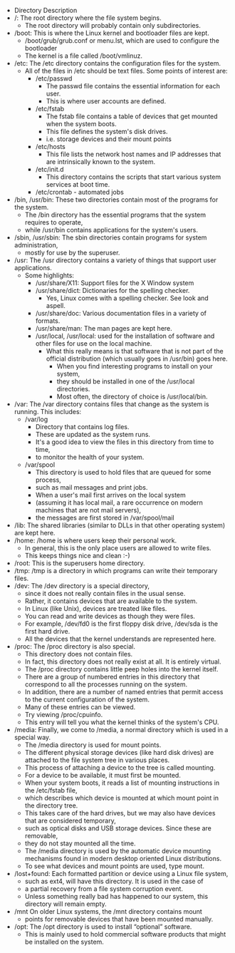 - Directory	Description 
- /: The root directory where the file system begins. 
  - The root directory will probably contain only subdirectories.
- /boot:	This is where the Linux kernel and bootloader files are kept. 
  - /boot/grub/grub.conf or menu.lst, which are used to configure the bootloader
  - The kernel is a file called /boot/vmlinuz. 
- /etc: The /etc directory contains the configuration files for the system. 
  - All of the files in /etc should be text files. Some points of interest are:
    - /etc/passwd
      - The passwd file contains the essential information for each user. 
      - This is where user accounts are defined. 
    - /etc/fstab
      - The fstab file contains a table of devices that get mounted when the system boots. 
      - This file defines the system's disk drives.
      - i.e. storage devices and their mount points
    - /etc/hosts
      - This file lists the network host names and IP addresses that are intrinsically known to the system.
    - /etc/init.d
      - This directory contains the scripts that start various system services at boot time.
    - /etc/crontab - automated jobs
- /bin, /usr/bin:	These two directories contain most of the programs for the system. 
  - The /bin directory has the essential programs that the system requires to operate, 
  - while /usr/bin contains applications for the system's users.
- /sbin, /usr/sbin: The sbin directories contain programs for system administration, 
  - mostly for use by the superuser.
- /usr: The /usr directory contains a variety of things that support user applications. 
  - Some highlights:
    - /usr/share/X11: Support files for the X Window system
    - /usr/share/dict: Dictionaries for the spelling checker. 
      - Yes, Linux comes with a spelling checker. See look and aspell. 
    - /usr/share/doc: Various documentation files in a variety of formats. 
    - /usr/share/man: The man pages are kept here.
    - /usr/local, /usr/local: used for the installation of software and other files for use on the local machine. 
      - What this really means is that software that is not part of the official distribution (which usually goes in /usr/bin) goes here. 
        - When you find interesting programs to install on your system, 
        - they should be installed in one of the /usr/local directories. 
        - Most often, the directory of choice is /usr/local/bin.
- /var: The /var directory contains files that change as the system is running. This includes:
  - /var/log
    - Directory that contains log files. 
    - These are updated as the system runs. 
    - It's a good idea to view the files in this directory from time to time, 
    - to monitor the health of your system.
  - /var/spool
    - This directory is used to hold files that are queued for some process, 
    - such as mail messages and print jobs. 
    - When a user's mail first arrives on the local system 
    - (assuming it has local mail, a rare occurrence on modern machines that are not mail servers),
    - the messages are first stored in /var/spool/mail
- /lib:	The shared libraries (similar to DLLs in that other operating system) are kept here.
- /home: /home is where users keep their personal work. 
  - In general, this is the only place users are allowed to write files. 
  - This keeps things nice and clean :-)
- /root: This is the superusers home directory.
- /tmp:	/tmp is a directory in which programs can write their temporary files.
- /dev:	The /dev directory is a special directory, 
  - since it does not really contain files in the usual sense. 
  - Rather, it contains devices that are available to the system. 
  - In Linux (like Unix), devices are treated like files. 
  - You can read and write devices as though they were files. 
  - For example, /dev/fd0 is the first floppy disk drive, /dev/sda is the first hard drive. 
  - All the devices that the kernel understands are represented here.
- /proc: The /proc directory is also special. 
  - This directory does not contain files. 
  - In fact, this directory does not really exist at all. It is entirely virtual. 
  - The /proc directory contains little peep holes into the kernel itself. 
  - There are a group of numbered entries in this directory that correspond to all the processes running on the system. 
  - In addition, there are a number of named entries that permit access to the current configuration of the system. 
  - Many of these entries can be viewed. 
  - Try viewing /proc/cpuinfo. 
  - This entry will tell you what the kernel thinks of the system's CPU. 
- /media: Finally, we come to /media, a normal directory which is used in a special way. 
  - The /media directory is used for mount points. 
  - The different physical storage devices (like hard disk drives) are attached to the file system tree in various places. 
  - This process of attaching a device to the tree is called mounting. 
  - For a device to be available, it must first be mounted. 
  - When your system boots, it reads a list of mounting instructions in the /etc/fstab file, 
  - which describes which device is mounted at which mount point in the directory tree. 
  - This takes care of the hard drives, but we may also have devices that are considered temporary, 
  - such as optical disks and USB storage devices. Since these are removable, 
  - they do not stay mounted all the time. 
  - The /media directory is used by the automatic device mounting mechanisms found in modern desktop oriented Linux distributions. 
  - To see what devices and mount points are used, type mount.
- /lost+found: Each formatted partition or device using a Linux file system, 
  - such as ext4, will have this directory. It is used in the case of
  - a partial recovery from a file system corruption event.
  - Unless something really bad has happened to our system, this directory will remain empty.
- /mnt On older Linux systems, the /mnt directory contains mount 
  - points for removable devices that have been mounted manually.
- /opt: The /opt directory is used to install “optional” software.
  - This is mainly used to hold commercial software products that might be installed on the system.